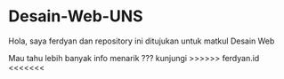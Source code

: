 # Desain-Web-UNS

Hola, saya ferdyan dan repository ini ditujukan untuk matkul Desain Web

Mau tahu lebih banyak info menarik ??? 
kunjungi  >>>>>> ferdyan.id <<<<<<<
